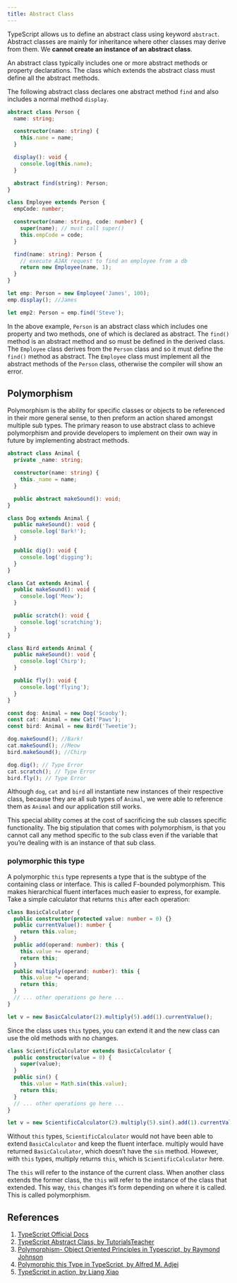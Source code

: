 ```yaml
---
title: Abstract Class
---
```


TypeScript allows us to define an abstract class using keyword `abstract`. Abstract classes are mainly for inheritance where other classes may derive from them. We **cannot create an instance of an abstract class**.

An abstract class typically includes one or more abstract methods or property declarations. The class which extends the abstract class must define all the abstract methods.

The following abstract class declares one abstract method `find` and also includes a normal method `display`.

```typescript
abstract class Person {
  name: string;

  constructor(name: string) {
    this.name = name;
  }

  display(): void {
    console.log(this.name);
  }

  abstract find(string): Person;
}

class Employee extends Person {
  empCode: number;

  constructor(name: string, code: number) {
    super(name); // must call super()
    this.empCode = code;
  }

  find(name: string): Person {
    // execute AJAX request to find an employee from a db
    return new Employee(name, 1);
  }
}

let emp: Person = new Employee('James', 100);
emp.display(); //James

let emp2: Person = emp.find('Steve');
```

In the above example, `Person` is an abstract class which includes one property and two methods, one of which is declared as abstract. The `find()` method is an abstract method and so must be defined in the derived class. The `Employee` class derives from the `Person` class and so it must define the `find()` method as abstract. The `Employee` class must implement all the abstract methods of the `Person` class, otherwise the compiler will show an error.

## Polymorphism

Polymorphism is the ability for specific classes or objects to be referenced in their more general sense, to then preform an action shared amongst multiple sub types. The primary reason to use abstract class to achieve polymorphism and provide developers to implement on their own way in future by implementing abstract methods.

```typescript
abstract class Animal {
  private _name: string;

  constructor(name: string) {
    this._name = name;
  }

  public abstract makeSound(): void;
}

class Dog extends Animal {
  public makeSound(): void {
    console.log('Bark!');
  }

  public dig(): void {
    console.log('digging');
  }
}

class Cat extends Animal {
  public makeSound(): void {
    console.log('Meow');
  }

  public scratch(): void {
    console.log('scratching');
  }
}

class Bird extends Animal {
  public makeSound(): void {
    console.log('Chirp');
  }

  public fly(): void {
    console.log('flying');
  }
}

const dog: Animal = new Dog('Scooby');
const cat: Animal = new Cat('Paws');
const bird: Animal = new Bird('Tweetie');

dog.makeSound(); //Bark!
cat.makeSound(); //Meow
bird.makeSound(); //Chirp

dog.dig(); // Type Error
cat.scratch(); // Type Error
bird.fly(); // Type Error
```

Although `dog`, `cat` and `bird` all instantiate new instances of their respective class, because they are all sub types of `Animal`, we were able to reference them as `Animal` and our application still works.

This special ability comes at the cost of sacrificing the sub classes specific functionality. The big stipulation that comes with polymorphism, is that you cannot call any method specific to the sub class even if the variable that you’re dealing with is an instance of that sub class.

### polymorphic this type

A polymorphic `this` type represents a type that is the subtype of the containing class or interface. This is called F-bounded polymorphism. This makes hierarchical fluent interfaces much easier to express, for example. Take a simple calculator that returns `this` after each operation:

```typescript
class BasicCalculator {
  public constructor(protected value: number = 0) {}
  public currentValue(): number {
    return this.value;
  }
  public add(operand: number): this {
    this.value += operand;
    return this;
  }
  public multiply(operand: number): this {
    this.value *= operand;
    return this;
  }
  // ... other operations go here ...
}

let v = new BasicCalculator(2).multiply(5).add(1).currentValue();
```

Since the class uses `this` types, you can extend it and the new class can use the old methods with no changes.

```typescript
class ScientificCalculator extends BasicCalculator {
  public constructor(value = 0) {
    super(value);
  }
  public sin() {
    this.value = Math.sin(this.value);
    return this;
  }
  // ... other operations go here ...
}

let v = new ScientificCalculator(2).multiply(5).sin().add(1).currentValue();
```

Without `this` types, `ScientificCalculator` would not have been able to extend `BasicCalculator` and keep the fluent interface. multiply would have returned `BasicCalculator`, which doesn’t have the `sin` method. However, with `this` types, multiply returns `this`, which is `ScientificCalculator` here.

The `this` will refer to the instance of the current class. When another class extends the former class, the `this` will refer to the instance of the class that extended. This way, `this` changes it’s form depending on where it is called. This is called polymorphism.

## References

1. [TypeScript Official Docs](https://www.typescriptlang.org/docs/handbook/advanced-types.html#polymorphic-this-types)
2. [TypeScript Abstract Class, by TutorialsTeacher](https://www.tutorialsteacher.com/typescript/abstract-class)
3. [Polymorphism- Object Oriented Principles in Typescript, by Raymond Johnson](https://medium.com/@raymondjohnson121/polymorphism-object-oriented-principles-in-typescript-b176995e5643)
4. [Polymorphic this Type in TypeScript, by Alfred M. Adjei](https://alligator.io/typescript/polymorphic-this/)
5. [TypeScript in action, by Liang Xiao](https://time.geekbang.org/course/detail/211-108549)
